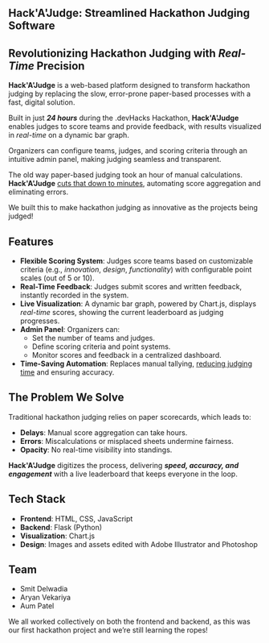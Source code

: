 ## **Hack'A'Judge**: Streamlined Hackathon Judging Software

## Revolutionizing Hackathon Judging with _Real-Time_ Precision

**Hack'A'Judge** is a web-based platform designed to transform hackathon judging by replacing the slow, error-prone paper-based processes with a fast, digital solution. 

Built in just ***24 hours*** during the .devHacks Hackathon, **Hack'A'Judge** enables judges to score teams and provide feedback, with results visualized in _real-time_ on a dynamic bar graph. 

Organizers can configure teams, judges, and scoring criteria through an intuitive admin panel, making judging seamless and transparent.

The old way paper-based judging took an hour of manual calculations. **Hack'A'Judge** <ins>cuts that down to minutes</ins>, automating score aggregation and eliminating errors. 

We built this to make hackathon judging as innovative as the projects being judged!

## Features

- **Flexible Scoring System**: Judges score teams based on customizable criteria (e.g., _innovation_, _design_, _functionality_) with configurable point scales (out of 5 or 10).
- **Real-Time Feedback**: Judges submit scores and written feedback, instantly recorded in the system.
- **Live Visualization**: A dynamic bar graph, powered by Chart.js, displays _real-time_ scores, showing the current leaderboard as judging progresses.
- **Admin Panel**: Organizers can:
  - Set the number of teams and judges.
  - Define scoring criteria and point systems.
  - Monitor scores and feedback in a centralized dashboard.
- **Time-Saving Automation**: Replaces manual tallying, <ins>reducing judging time</ins> and ensuring accuracy.

## The Problem We Solve

Traditional hackathon judging relies on paper scorecards, which leads to:

- **Delays**: Manual score aggregation can take hours.
- **Errors**: Miscalculations or misplaced sheets undermine fairness.
- **Opacity**: No real-time visibility into standings.

**Hack'A'Judge** digitizes the process, delivering ***speed, accuracy, and engagement*** with a live leaderboard that keeps everyone in the loop.

## Tech Stack

- **Frontend**: HTML, CSS, JavaScript
- **Backend**: Flask (Python)
- **Visualization**: Chart.js
- **Design**: Images and assets edited with Adobe Illustrator and Photoshop

## Team
- Smit Delwadia
- Aryan Vekariya
- Aum Patel
  
We all worked collectively on both the frontend and backend, as this was our first hackathon project and we’re still learning the ropes!

